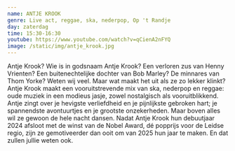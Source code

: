 ```yaml
---
name: ANTJE KROOK
genre: Live act, reggae, ska, nederpop, Op 't Randje
day: zaterdag
time: 15:30-16:30
youtube: https://www.youtube.com/watch?v=qCienA2nFYQ
image: /static/img/antje_krook.jpg
---
```

Antje Krook? Wie is in godsnaam Antje Krook? Een verloren zus van Henny Vrienten? Een
buitenechtelijke dochter van Bob Marley? De minnares van Thom Yorke? Weten wij veel.
Maar wat maakt het uit als ze zo lekker klinkt?
Antje Krook maakt een vooruitstrevende mix van ska, nederpop en reggae: oude muziek in
een modieus jasje, zowel nostalgisch als vooruitblikkend. Antje zingt over je hevigste
verliefdheid en je pijnlijkste gebroken hart; je spannendste avontuurtjes en je grootste
onzekerheden. Maar boven alles wil ze gewoon de hele nacht dansen.
Nadat Antje Krook hun debuutjaar 2024 afsloot met de winst van de Nobel Award, dé
popprijs voor de Leidse regio, zijn ze gemotiveerder dan ooit om van 2025 hun jaar te
maken. En dat zullen jullie weten ook.